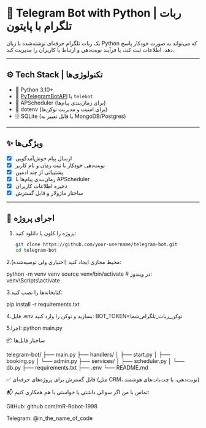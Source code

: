 ﻿# 🤖 Telegram Bot with Python | ربات تلگرام با پایتون

یک ربات تلگرام حرفه‌ای نوشته‌شده با زبان Python که می‌تواند به صورت خودکار پاسخ دهد، اطلاعات ثبت کند، یا فرآیند نوبت‌دهی و ارتباط با کاربران را مدیریت کند.


---

## ⚙️ Tech Stack | تکنولوژی‌ها

- 🐍 Python 3.10+
- 💬 [PyTelegramBotAPI](https://github.com/eternnoir/pyTelegramBotAPI) یا `telebot`
- 📅 APScheduler (برای زمان‌بندی پیام‌ها)
- 📄 dotenv (برای امنیت و مدیریت توکن‌ها)
- 🗄 SQLite (یا قابل تغییر به MongoDB/Postgres)

---

## ✨ ویژگی‌ها

- [x] ارسال پیام خوش‌آمدگویی
- [x] نوبت‌دهی خودکار با ثبت زمان و نام کاربر
- [x] پشتیبانی از چند ادمین
- [x] زمان‌بندی پیام‌ها با APScheduler
- [x] ذخیره اطلاعات کاربران
- [x] ساختار ماژولار و قابل گسترش

---

## 🚀 اجرای پروژه

1. پروژه را کلون یا دانلود کنید:
   ```bash
   git clone https://github.com/your-username/telegram-bot.git
   cd telegram-bot


2.محیط مجازی ایجاد کنید (اختیاری ولی توصیه‌شده):

python -m venv venv
source venv/bin/activate  # در ویندوز: venv\Scripts\activate

3.کتابخانه‌ها را نصب کنید:

pip install -r requirements.txt

4.فایل .env بسازید و توکن را وارد کنید:
BOT_TOKEN=توکن_ربات_تلگرام_شما

5.اجرا:
python main.py



📦 ساختار فایل‌ها

telegram-bot/
├── main.py
├── handlers/
│   ├── start.py
│   ├── booking.py
│   └── admin.py
├── services/
│   ├── scheduler.py
│   └── db.py
├── requirements.txt
├── .env
└── README.md


✅ قابل گسترش برای پروژه‌های حرفه‌ای (مثل CRM، نوبت‌دهی، یا چت‌بات‌های هوشمند)


📬 تماس با من
اگر سوالی داشتی یا خواستی با هم همکاری کنیم:

GitHub: github.com/mR-Robot-1998

Telegram: @in_the_name_of_code

